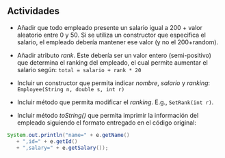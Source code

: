 Actividades
-----------------

- Añadir que todo empleado presente un salario igual a 200 + valor aleatorio entre 0 y 50. Si se utiliza un constructor que especifica el salario, el empleado debería mantener ese valor (y no el 200+random).

- Añadir atributo *rank*. Este debería ser un valor entero (semi-positivo) que determina el ranking del empleado, el cual permite aumentar el salario según: `total = salario + rank * 20`

- Incluir un constructor que permita indicar *nombre*, *salario* y *ranking*: `Employee(String n, double s, int r)`

- Incluir método que permita modificar el *ranking*. E.g., `SetRank(int r)`.

- Incluir método *toString()* que permita imprimir la información del empleado siguiendo el formato entregado en el código original:

```Java
System.out.println("name=" + e.getName()
   + ",id=" + e.getId()
   + ",salary=" + e.getSalary());
```
